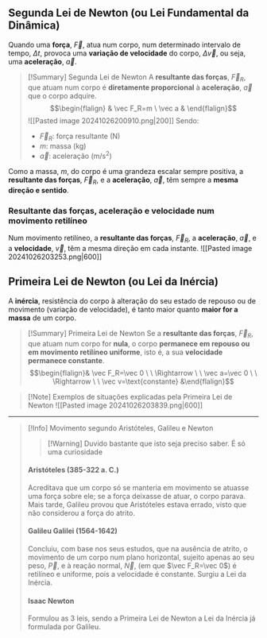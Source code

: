 ## Segunda Lei de Newton (ou Lei Fundamental da Dinâmica)
Quando uma **força**, $\vec F$, atua num corpo, num determinado intervalo de tempo, $\Delta t$, provoca uma **variação de velocidade** do corpo, $\Delta \vec v$, ou seja, uma **aceleração**, $\vec a$.

>[!Summary] Segunda Lei de Newton
>A **resultante das forças**, $\vec F_R$, que atuam num corpo é **diretamente proporcional** à **aceleração**, $\vec a$ que o corpo adquire.
>$$\begin{flalign} & \vec F_R=m \ \vec a & \end{flalign}$$
>![[Pasted image 20241026200910.png|200]]
>Sendo:
>- $\vec F_R$: força resultante (N)
>- $m$: massa (kg)
>- $\vec a$: aceleração (m/s$^2$)

Como a massa, $m$, do corpo é uma grandeza escalar sempre positiva, a **resultante das forças**, $\vec F_R$, e a **aceleração**, $\vec a$, têm sempre a **mesma direção e sentido**.
### Resultante das forças, aceleração e velocidade num movimento retilíneo
Num movimento retilíneo, a **resultante das forças**, $\vec F_R$, a **aceleração**, $\vec a$, e a **velocidade**, $\vec v$, têm a mesma direção em cada instante.
![[Pasted image 20241026203253.png|600]]
## Primeira Lei de Newton (ou Lei da Inércia)
A **inércia**, resistência do corpo à alteração do seu estado de repouso ou de movimento (variação de velocidade), é tanto maior quanto **maior for a massa** de um corpo.

>[!Summary] Primeira Lei de Newton
>Se a **resultante das forças**, $\vec F_R$, que atuam num corpo for **nula**, o corpo **permanece em repouso ou em movimento retilíneo uniforme**, isto é, a sua **velocidade permanece constante**.
>$$\begin{flalign}& \vec F_R=\vec 0 \ \ \Rightarrow \ \ \vec a=\vec 0 \ \ \Rightarrow \ \ \vec v=\text{constante} &\end{flalign}$$

>[!Note] Exemplos de situações explicadas pela Primeira Lei de Newton
>![[Pasted image 20241026203839.png|600]]

---

>[!Info] Movimento segundo Aristóteles, Galileu e Newton
>>[!Warning] Duvido bastante que isto seja preciso saber. É só uma curiosidade
>#### Aristóteles (385-322 a. C.)
>Acreditava que um corpo só se manteria em movimento se atuasse uma força sobre ele; se a força deixasse de atuar, o corpo parava. Mais tarde, Galileu provou que Aristóteles estava errado, visto que não considerou a força do atrito.
>#### Galileu Galilei (1564-1642)
>Concluiu, com base nos seus estudos, que na ausência de atrito, o movimento de um corpo num plano horizontal, sujeito apenas ao seu peso, $\vec P$, e à reação normal, $\vec N$, (em que $\vec F_R=\vec 0$) é retilíneo e uniforme, pois a velocidade é constante. Surgiu a Lei da Inércia.
>#### Isaac Newton
>Formulou as 3 leis, sendo a Primeira Lei de Newton a Lei da Inércia já formulada por Galileu.

